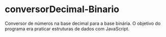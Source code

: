 # conversorDecimal-Binario
Conversor de números na base decimal para a base binária. 
O objetivo do programa era praticar estruturas de dados com JavaScript.
